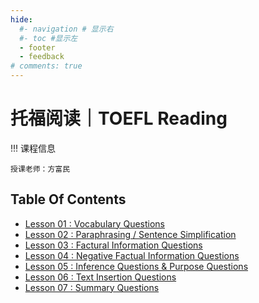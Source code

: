 ```yaml
---
hide:
  #- navigation # 显示右
  #- toc #显示左
  - footer
  - feedback
# comments: true
---  
```


# 托福阅读｜TOEFL Reading

!!! 课程信息

	授课老师：方富民

## Table Of Contents

- [Lesson 01 : Vocabulary Questions](Lesson%201/)
- [Lesson 02 : Paraphrasing / Sentence Simplification](Lesson%202/)
- [Lesson 03 : Factural Information Questions](Lesson%203/)
- [Lesson 04 : Negative Factual Information Questions](Lesson%204/)
- [Lesson 05 : Inference Questions & Purpose Questions](Lesson%205/)
- [Lesson 06 : Text Insertion Questions](Lesson%206/)
- [Lesson 07 : Summary Questions](Lesson%207/)
